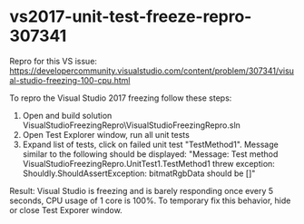 # vs2017-unit-test-freeze-repro-307341

Repro for this VS issue: <https://developercommunity.visualstudio.com/content/problem/307341/visual-studio-freezing-100-cpu.html>

To repro the Visual Studio 2017 freezing follow these steps:

1. Open and build solution VisualStudioFreezingRepro\VisualStudioFreezingRepro.sln
2. Open Test Explorer window, run all unit tests
3. Expand list of tests, click on failed unit test "TestMethod1". Message similar to the following should be displayed:
    "Message: Test method VisualStudioFreezingRepro.UnitTest1.TestMethod1 threw exception:
    Shouldly.ShouldAssertException:
        bitmatRgbData
            should be
        []"

Result: Visual Studio is freezing and is barely responding once every 5 seconds, CPU usage of 1 core is 100%. To temporary fix this behavior, hide or close Test Exporer window.